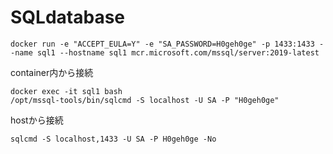 # SQLdatabase


```
docker run -e "ACCEPT_EULA=Y" -e "SA_PASSWORD=H0geh0ge" -p 1433:1433 --name sql1 --hostname sql1 mcr.microsoft.com/mssql/server:2019-latest
```

container内から接続
```
docker exec -it sql1 bash 
/opt/mssql-tools/bin/sqlcmd -S localhost -U SA -P "H0geh0ge"
```

hostから接続
```
sqlcmd -S localhost,1433 -U SA -P H0geh0ge -No
```


